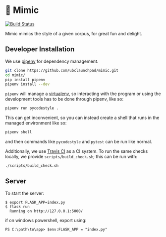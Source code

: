 # 💬 Mimic

[![Build Status](https://travis-ci.com/ubclaunchpad/mimic.svg?branch=master)](https://travis-ci.com/ubclaunchpad/mimic)

Mimic mimics the style of a given corpus, for great fun and delight.

## Developer Installation

We use [pipenv](https://pipenv.readthedocs.io/en/latest/) for dependency management.

```bash
git clone https://github.com/ubclaunchpad/mimic.git
cd mimic/
pip install pipenv
pipenv install --dev
```

`pipenv` will manage a [virtualenv](https://virtualenv.pypa.io/en/stable/),
so interacting with the program or using the development tools has to be done
through pipenv, like so:

```bash
pipenv run pycodestyle .
```

This can get inconvenient, so you can instead create a shell that runs in the managed
environment like so:

```bash
pipenv shell
```

and then commands like `pycodestyle` and `pytest` can be run like normal.

Additionally, we use [Travis CI](https://travis-ci.com/ubclaunchpad/mimic) as
a CI system. To run the same checks locally, we provide `scripts/build_check.sh`;
this can be run with:

```bash
./scripts/build_check.sh
```

## Server

To start the server:

```
$ export FLASK_APP=index.py
$ flask run
  Running on http://127.0.0.1:5000/
```

if on windows powershell, export using:

```
PS C:\path\to\app> $env:FLASK_APP = "index.py"
```